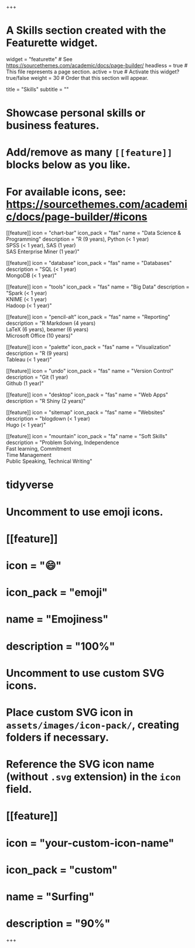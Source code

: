 +++
# A Skills section created with the Featurette widget.
widget = "featurette"  # See https://sourcethemes.com/academic/docs/page-builder/
headless = true  # This file represents a page section.
active = true  # Activate this widget? true/false
weight = 30  # Order that this section will appear.

title = "Skills"
subtitle = ""

# Showcase personal skills or business features.
# 
# Add/remove as many `[[feature]]` blocks below as you like.
# 
# For available icons, see: https://sourcethemes.com/academic/docs/page-builder/#icons

[[feature]]
  icon = "chart-bar"
  icon_pack = "fas"
  name = "Data Science & Programming"
  description = "R (9 years), Python (< 1 year) <br> SPSS (< 1 year), SAS (1 year) <br> SAS Enterprise Miner (1 year)"
  
[[feature]]
  icon = "database"
  icon_pack = "fas"
  name = "Databases"
  description = "SQL (< 1 year) <br> MongoDB (< 1 year)"
  
[[feature]]
  icon = "tools"
  icon_pack = "fas"
  name = "Big Data"
  description = "Spark (< 1 year) <br> KNIME (< 1 year) <br> Hadoop (< 1 year)"
  
[[feature]]
  icon = "pencil-alt"
  icon_pack = "fas"
  name = "Reporting"
  description = "R Markdown (4 years) <br> LaTeX (6 years), beamer (6 years) <br> Microsoft Office (10 years)"  
  
[[feature]]
  icon = "palette"
  icon_pack = "fas"
  name = "Visualization"
  description = "R (9 years) <br> Tableau (< 1 year)"

[[feature]]
  icon = "undo"
  icon_pack = "fas"
  name = "Version Control"
  description = "Git (1 year) <br> Github (1 year)"

[[feature]]
  icon = "desktop"
  icon_pack = "fas"
  name = "Web Apps"
  description = "R Shiny (2 years)"

[[feature]]
  icon = "sitemap"
  icon_pack = "fas"
  name = "Websites"
  description = "blogdown (< 1 year) <br> Hugo (< 1 year)"
  
[[feature]]
  icon = "mountain"
  icon_pack = "fa"
  name = "Soft Skills"
  description = "Problem Solving, Independence <br> Fast learning, Commitment <br> Time Management <br> Public Speaking, Technical Writing"
  
# tidyverse  

# Uncomment to use emoji icons.
# [[feature]]
#  icon = ":smile:"
#  icon_pack = "emoji"
#  name = "Emojiness"
#  description = "100%"  

# Uncomment to use custom SVG icons.
# Place custom SVG icon in `assets/images/icon-pack/`, creating folders if necessary.
# Reference the SVG icon name (without `.svg` extension) in the `icon` field.
# [[feature]]
#  icon = "your-custom-icon-name"
#  icon_pack = "custom"
#  name = "Surfing"
#  description = "90%"

+++
